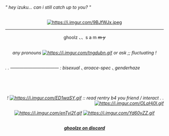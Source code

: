 <p align="left">
  <i>" hey izuku... can i still catch up to you? " </i>
</p>
<br>
<div id="header" align="center">
<a href="https://github.com/ghoolze"><img src="https://i.imgur.com/9BJfWJx.jpeg" alt="https://i.imgur.com/9BJfWJx.jpeg" border="0" width= height=></a> 
</p>

---

<p align="center">
ghoolz 、、s a m <i><s>m y</s><i>
</p>
<br>
any pronouns <a href="https://github.com/ghoolze"><img src="https://i.imgur.com/tngdubn.gif" alt="https://i.imgur.com/tngdubn.gif" border="0" width= height=></a> or ask ;; fluctuating !
<br><br>
  <p align="left">. .  ——————————— : bisexual ◟ aroace-spec ◟ genderhaze</p>
  <br><br><br>
  <p align="right">
    !  <a href="https://github.com/ghoolze"><img src="https://i.imgur.com/ED1waSY.gif" alt="https://i.imgur.com/ED1waSY.gif" border="0" width= height=></a> :: read rentry b4 you friend / interact . . <a href="https://github.com/ghoolze"><img src="https://i.imgur.com/OLaHj0I.gif" alt="https://i.imgur.com/OLaHj0I.gif" border="0" width= height=></a>
  </p>
  <a href="https://github.com/ghoolze"><img src="https://i.imgur.com/enTyi2f.gif" alt="https://i.imgur.com/enTyi2f.gif" border="0" width= height=></a>
  <a href="https://github.com/ghoolze"><img src="https://i.imgur.com/Yd60vZZ.gif" alt="https://i.imgur.com/Yd60vZZ.gif" border="0' width= height="></a>
<br><br>
  <p align="center">
<ins><b>ghoolze on discord</b></ins>
  </p>
